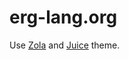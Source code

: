 # erg-lang.org

Use [Zola](https://www.getzola.org/) and [Juice](https://github.com/huhu/juice) theme.
